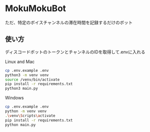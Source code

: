# MokuMokuBot

ただ、特定のボイスチャンネルの滞在時間を記録するだけのボット

## 使い方

ディスコードボットのトークンとチャンネルのIDを取得して.envに入れる

Linux and Mac

```bash
cp .env.example .env
python3 -m venv venv
source /venv/bin/activate
pip install -r requirements.txt
python3 main.py
```

Windows

```bash
cp .env.example .env
python -m venv venv
.\venv\Scripts\activate
pip install -r requirements.txt
python main.py
```
